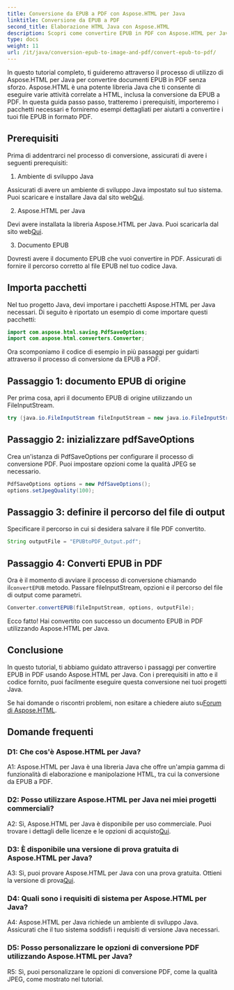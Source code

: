 ```yaml
---
title: Conversione da EPUB a PDF con Aspose.HTML per Java
linktitle: Conversione da EPUB a PDF
second_title: Elaborazione HTML Java con Aspose.HTML
description: Scopri come convertire EPUB in PDF con Aspose.HTML per Java. Questa guida passo passo copre i prerequisiti, le importazioni di pacchetti e gli esempi di codice. Inizia con la conversione da EPUB a PDF.
type: docs
weight: 11
url: /it/java/conversion-epub-to-image-and-pdf/convert-epub-to-pdf/
---
```

In questo tutorial completo, ti guideremo attraverso il processo di utilizzo di Aspose.HTML per Java per convertire documenti EPUB in PDF senza sforzo. Aspose.HTML è una potente libreria Java che ti consente di eseguire varie attività correlate a HTML, inclusa la conversione da EPUB a PDF. In questa guida passo passo, tratteremo i prerequisiti, importeremo i pacchetti necessari e forniremo esempi dettagliati per aiutarti a convertire i tuoi file EPUB in formato PDF.

## Prerequisiti

Prima di addentrarci nel processo di conversione, assicurati di avere i seguenti prerequisiti:

1. Ambiente di sviluppo Java

 Assicurati di avere un ambiente di sviluppo Java impostato sul tuo sistema. Puoi scaricare e installare Java dal sito web[Qui](https://www.oracle.com/java/).

2. Aspose.HTML per Java

 Devi avere installata la libreria Aspose.HTML per Java. Puoi scaricarla dal sito web[Qui](https://releases.aspose.com/html/java/).

3. Documento EPUB

Dovresti avere il documento EPUB che vuoi convertire in PDF. Assicurati di fornire il percorso corretto al file EPUB nel tuo codice Java.

## Importa pacchetti

Nel tuo progetto Java, devi importare i pacchetti Aspose.HTML per Java necessari. Di seguito è riportato un esempio di come importare questi pacchetti:

```java
import com.aspose.html.saving.PdfSaveOptions;
import com.aspose.html.converters.Converter;
```

Ora scomponiamo il codice di esempio in più passaggi per guidarti attraverso il processo di conversione da EPUB a PDF.

## Passaggio 1: documento EPUB di origine

Per prima cosa, apri il documento EPUB di origine utilizzando un FileInputStream.

```java
try (java.io.FileInputStream fileInputStream = new java.io.FileInputStream("input.epub")) {
```

## Passaggio 2: inizializzare pdfSaveOptions

Crea un'istanza di PdfSaveOptions per configurare il processo di conversione PDF. Puoi impostare opzioni come la qualità JPEG se necessario.

```java
PdfSaveOptions options = new PdfSaveOptions();
options.setJpegQuality(100);
```

## Passaggio 3: definire il percorso del file di output

Specificare il percorso in cui si desidera salvare il file PDF convertito.

```java
String outputFile = "EPUBtoPDF_Output.pdf";
```

## Passaggio 4: Converti EPUB in PDF

 Ora è il momento di avviare il processo di conversione chiamando il`convertEPUB` metodo. Passare fileInputStream, opzioni e il percorso del file di output come parametri.

```java
Converter.convertEPUB(fileInputStream, options, outputFile);
```

Ecco fatto! Hai convertito con successo un documento EPUB in PDF utilizzando Aspose.HTML per Java.

## Conclusione

In questo tutorial, ti abbiamo guidato attraverso i passaggi per convertire EPUB in PDF usando Aspose.HTML per Java. Con i prerequisiti in atto e il codice fornito, puoi facilmente eseguire questa conversione nei tuoi progetti Java.

 Se hai domande o riscontri problemi, non esitare a chiedere aiuto su[Forum di Aspose.HTML](https://forum.aspose.com/).

## Domande frequenti

### D1: Che cos'è Aspose.HTML per Java?

A1: Aspose.HTML per Java è una libreria Java che offre un'ampia gamma di funzionalità di elaborazione e manipolazione HTML, tra cui la conversione da EPUB a PDF.

### D2: Posso utilizzare Aspose.HTML per Java nei miei progetti commerciali?

 A2: Sì, Aspose.HTML per Java è disponibile per uso commerciale. Puoi trovare i dettagli delle licenze e le opzioni di acquisto[Qui](https://purchase.aspose.com/buy).

### D3: È disponibile una versione di prova gratuita di Aspose.HTML per Java?

 A3: Sì, puoi provare Aspose.HTML per Java con una prova gratuita. Ottieni la versione di prova[Qui](https://releases.aspose.com/html/java).

### D4: Quali sono i requisiti di sistema per Aspose.HTML per Java?

A4: Aspose.HTML per Java richiede un ambiente di sviluppo Java. Assicurati che il tuo sistema soddisfi i requisiti di versione Java necessari.

### D5: Posso personalizzare le opzioni di conversione PDF utilizzando Aspose.HTML per Java?

R5: Sì, puoi personalizzare le opzioni di conversione PDF, come la qualità JPEG, come mostrato nel tutorial.